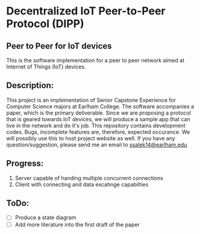 # Decentralized IoT Peer-to-Peer Protocol (DIPP)

## Peer to Peer for IoT devices
This is the software implementation for a peer to peer network aimed at 
Internet of Things (IoT) devices.

## Description:
This project is an implementation of Senior Capstone Experience for Computer
Science majors at Earlham College. The software accompanies a paper, which
is the primary deliverable. Since we are proposing a protocol that is geared
towards IoT devices, we will produce a sample app that can live in the network
and do it's job. This repository contains development codes. Bugs, incomplete
features are, therefore, expected occurance. We will possibly use this to host
project website as well. If you have any question/suggestion, please send me an email to 
ssalek14@earlham.edu

## Progress:
1. Server capable of handing multiple concurrent connections
2. Client with connecting and data excahnge capabilties

## ToDo:
- [ ] Produce a state diagram
- [ ] Add more literature into the first draft of the paper
